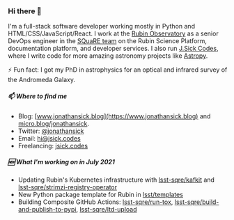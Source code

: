 ### Hi there 👋

<!--
**jonathansick/jonathansick** is a ✨ _special_ ✨ repository because its `README.md` (this file) appears on your GitHub profile.

Here are some ideas to get you started:

- 🔭 I’m currently working on ...
- 🌱 I’m currently learning ...
- 👯 I’m looking to collaborate on ...
- 🤔 I’m looking for help with ...
- 💬 Ask me about ...
- 📫 How to reach me: ...
- 😄 Pronouns: ...
- ⚡ Fun fact: ...
-->

I'm a full-stack software developer working mostly in Python and HTML/CSS/JavaScript/React.
I work at the [Rubin Observatory](https://www.lsst.org) as a senior DevOps engineer in the [SQuaRE team](https://github.com/lsst-sqre) on the Rubin Science Platform, documentation platform, and developer services.
I also run [J.Sick Codes](https://www.jsick.codes), where I write code for more amazing astronomy projects like [Astropy](https://www.astropy.org).

⚡ Fun fact: I got my PhD in astrophysics for an optical and infrared survey of the Andromeda Galaxy.

##### 📫 Where to find me

- Blog: [www.jonathansick.blog](https://www.jonathansick.blog) and [micro.blog/jonathansick](https://micro.blog/jonathansick).
- Twitter: [@jonathansick](https://twitter.com/jonathansick)
- Email: [hi@jsick.codes](mailto:hi@jsick.codes)
- Freelancing: [jsick.codes](https://jsick.codes)

##### 🆕 What I'm working on in July 2021

- Updating Rubin's Kubernetes infrastructure with [lsst-sqre/kafkit](https://github.com/lsst-sqre/kafkit) and [lsst-sqre/strimzi-registry-operator](https://github.com/lsst-sqre/strimzi-registry-operator)
- New Python package template for Rubin in [lsst/templates](https://github.com/lsst/templates)
- Building Composite GitHub Actions: [lsst-sqre/run-tox](https://github.com/lsst-sqre/run-tox), [lsst-sqre/build-and-publish-to-pypi](https://github.com/lsst-sqre/build-and-publish-to-pypi), [lsst-sqre/ltd-upload](https://github.com/lsst-sqre/ltd-upload)
